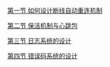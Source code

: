 [第一节 如何设计断线自动重连机制](https://github.com/834810071/note/blob/master/%E9%AB%98%E6%80%A7%E8%83%BD%E6%9C%8D%E5%8A%A1%E7%9A%84%E5%85%B6%E4%BB%96%E7%BB%84%E4%BB%B6%E8%AE%BE%E8%AE%A1/1.md)

[第二节 保活机制与心跳包](https://github.com/834810071/note/blob/master/%E9%AB%98%E6%80%A7%E8%83%BD%E6%9C%8D%E5%8A%A1%E7%9A%84%E5%85%B6%E4%BB%96%E7%BB%84%E4%BB%B6%E8%AE%BE%E8%AE%A1/2.md)

[第三节 日志系统的设计](https://github.com/834810071/note/blob/master/%E9%AB%98%E6%80%A7%E8%83%BD%E6%9C%8D%E5%8A%A1%E7%9A%84%E5%85%B6%E4%BB%96%E7%BB%84%E4%BB%B6%E8%AE%BE%E8%AE%A1/3.md)

[第四节 错误码系统的设计](https://github.com/834810071/note/blob/master/%E9%AB%98%E6%80%A7%E8%83%BD%E6%9C%8D%E5%8A%A1%E7%9A%84%E5%85%B6%E4%BB%96%E7%BB%84%E4%BB%B6%E8%AE%BE%E8%AE%A1/4.md)